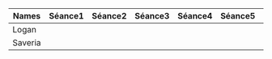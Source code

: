 | Names   | Séance1 | Séance2 | Séance3 | Séance4 | Séance5 | Séance6 | Séance7 | Séance8 |
|---------|---------|---------|---------|---------|---------|---------|---------|---------|
| Logan   |         |         |         |         |         |         |         |         |
| Saveria |         |         |         |         |         |         |         |         |
